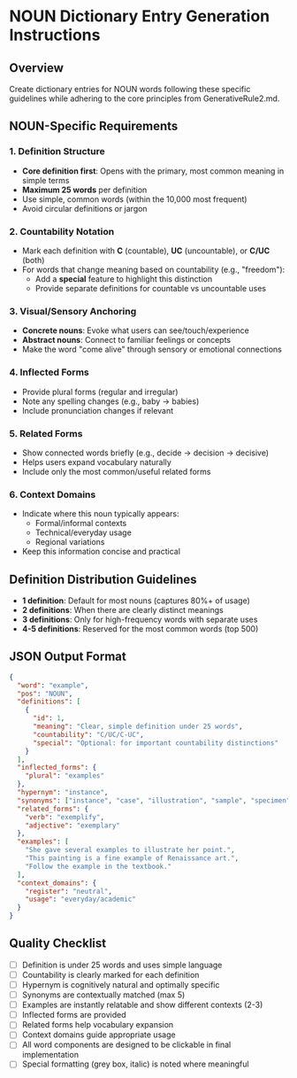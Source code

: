 # NOUN Dictionary Entry Generation Instructions

## Overview
Create dictionary entries for NOUN words following these specific guidelines while adhering to the core principles from GenerativeRule2.md.

## NOUN-Specific Requirements

### 1. Definition Structure
- **Core definition first**: Opens with the primary, most common meaning in simple terms
- **Maximum 25 words** per definition
- Use simple, common words (within the 10,000 most frequent)
- Avoid circular definitions or jargon

### 2. Countability Notation
- Mark each definition with **C** (countable), **UC** (uncountable), or **C/UC** (both)
- For words that change meaning based on countability (e.g., "freedom"):
  - Add a **special** feature to highlight this distinction
  - Provide separate definitions for countable vs uncountable uses

### 3. Visual/Sensory Anchoring
- **Concrete nouns**: Evoke what users can see/touch/experience
- **Abstract nouns**: Connect to familiar feelings or concepts
- Make the word "come alive" through sensory or emotional connections

### 4. Inflected Forms
- Provide plural forms (regular and irregular)
- Note any spelling changes (e.g., baby → babies)
- Include pronunciation changes if relevant

### 5. Related Forms
- Show connected words briefly (e.g., decide → decision → decisive)
- Helps users expand vocabulary naturally
- Include only the most common/useful related forms

### 6. Context Domains
- Indicate where this noun typically appears:
  - Formal/informal contexts
  - Technical/everyday usage
  - Regional variations
- Keep this information concise and practical

## Definition Distribution Guidelines
- **1 definition**: Default for most nouns (captures 80%+ of usage)
- **2 definitions**: When there are clearly distinct meanings
- **3 definitions**: Only for high-frequency words with separate uses
- **4-5 definitions**: Reserved for the most common words (top 500)

## JSON Output Format
```json
{
  "word": "example",
  "pos": "NOUN",
  "definitions": [
    {
      "id": 1,
      "meaning": "Clear, simple definition under 25 words",
      "countability": "C/UC/C-UC",
      "special": "Optional: for important countability distinctions"
    }
  ],
  "inflected_forms": {
    "plural": "examples"
  },
  "hypernym": "instance",
  "synonyms": ["instance", "case", "illustration", "sample", "specimen"],
  "related_forms": {
    "verb": "exemplify",
    "adjective": "exemplary"
  },
  "examples": [
    "She gave several examples to illustrate her point.",
    "This painting is a fine example of Renaissance art.",
    "Follow the example in the textbook."
  ],
  "context_domains": {
    "register": "neutral",
    "usage": "everyday/academic"
  }
}
```

## Quality Checklist
- [ ] Definition is under 25 words and uses simple language
- [ ] Countability is clearly marked for each definition
- [ ] Hypernym is cognitively natural and optimally specific
- [ ] Synonyms are contextually matched (max 5)
- [ ] Examples are instantly relatable and show different contexts (2-3)
- [ ] Inflected forms are provided
- [ ] Related forms help vocabulary expansion
- [ ] Context domains guide appropriate usage
- [ ] All word components are designed to be clickable in final implementation
- [ ] Special formatting (grey box, italic) is noted where meaningful